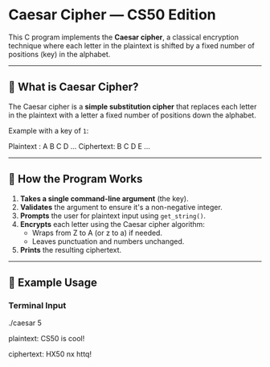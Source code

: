 # Caesar Cipher — CS50 Edition

This C program implements the **Caesar cipher**, a classical encryption technique where each letter in the plaintext is shifted by a fixed number of positions (key) in the alphabet.

---

## 🔐 What is Caesar Cipher?

The Caesar cipher is a **simple substitution cipher** that replaces each letter in the plaintext with a letter a fixed number of positions down the alphabet.

Example with a key of `1`:

Plaintext : A B C D ...
Ciphertext: B C D E ...

---

## 🧠 How the Program Works

1. **Takes a single command-line argument** (the key).
2. **Validates** the argument to ensure it's a non-negative integer.
3. **Prompts** the user for plaintext input using `get_string()`.
4. **Encrypts** each letter using the Caesar cipher algorithm:
   - Wraps from Z to A (or z to a) if needed.
   - Leaves punctuation and numbers unchanged.
5. **Prints** the resulting ciphertext.

---

## 📌 Example Usage

### Terminal Input

./caesar 5

plaintext: CS50 is cool!

ciphertext: HX50 nx httq!

